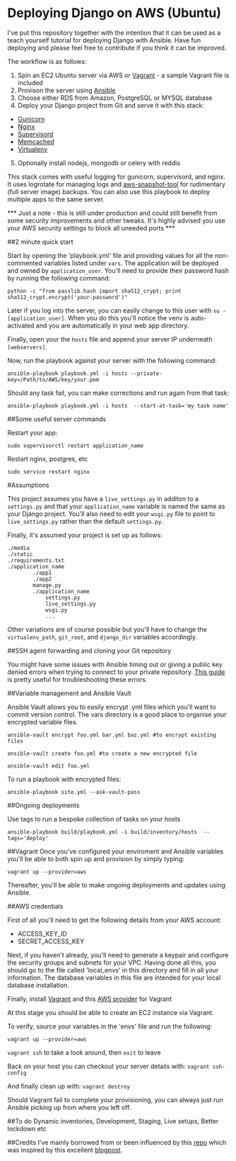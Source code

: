 Deploying Django on AWS (Ubuntu)
======

I've put this repository together with the intention that it can be used as a teach yourself tutorial for deploying Django with Ansible.  Have fun deploying and please feel free to contribute if you think it can be improved.

The workflow is as follows:

1. Spin an EC2 Ubuntu server via AWS or [Vagrant](http://www.vagrantup.com/) - a sample Vagrant file is included
2. Provison the server using [Ansible](http://www.ansible.com/home)
3. Choose either RDS from Amazon, PostgreSQL or MYSQL database
4. Deploy your Django project from Git and serve it with this stack:
  * [Gunicorn](http://gunicorn.org/)
  * [Nginx](http://nginx.org/)
  * [Supervisord](http://supervisord.org/)
  * [Memcached](http://memcached.org/)
  * [Virtualenv](http://virtualenv.readthedocs.org/en/latest/)
5. Optionally install nodejs, mongodb or celery with reddis

This stack comes with useful logging for gunicorn, supervisord, and nginx.  It uses logrotate for managing logs and [aws-snapshot-tool](https://github.com/evannuil/aws-snapshot-tool) for rudimentary (full server image) backups.  You can also use this playbook to deploy multiple apps to the same server.

*** Just a note - this is still under production and could still benefit from some security improvements and other tweaks.  It's highly advised you use your AWS security settings to block all uneeded ports ***


##2 minute quick start 

Start by opening the 'playbook.yml' file and providing values for all the non-commented variables listed under `vars`.  The application will be deployed and owned by `application_user`.  You'll need to provide their password hash by running the following command:

`python -c "from passlib.hash import sha512_crypt; print sha512_crypt.encrypt('your-password')"`

Later if you log into the server, you can easily change to this user with `su - [application_user]`.  When you do this you'll notice the venv is auto-activated and you are automatically in your web app directory.

Finally, open your the `hosts` file and append your server IP underneath `[webservers]`.

Now, run the playbook against your server with the following command:

`ansible-playbook playbook.yml -i hosts --private-key=/Path/to/AWS/key/your.pem`

Should any task fail, you can make corrections and run again from that task:

`ansible-playbook playbook.yml -i hosts  --start-at-task='my task name'`


##Some useful server commands

Restart your app:

`sudo supervisorctl restart application_name`

Restart nginx, postgres, etc

`sudo service restart nginx`


#Assumptions

This project assumes you have a `live_settings.py` in additon to a `settings.py` and that your `application_name` variable is named the same as your Django project.  You'll also need to edit your `wsgi.py` file to point to `live_settings.py` rather than the default `settings.py`.

Finally, it's assumed your project is set up as follows:

```
./media
./static
./requirements.txt
./application_name
		./app1
		./app2
		manage.py
		./application_name
			settings.py
			live_settings.py		
			wsgi.py
			...
```

Other variations are of course possible but you'll have to change the `virtualenv_path`, `git_root`, and `django_dir` variables accordingly.

##SSH agent forwarding and cloning your Git repository

You might have some issues with Ansible timing out or giving a public key denied errors when trying to connect to your private repository.  [This guide](https://help.github.com/articles/using-ssh-agent-forwarding) is pretty useful for troubleshooting these errors.


##Variable management and Ansible Vault

Ansible Vault allows you to easily encrypt .yml files which you'll want to commit version control.  The vars directory is a good place to organise your encrypted variable files.

`ansible-vault encrypt foo.yml bar.yml baz.yml #to encrypt existing files`

`ansible-vault create foo.yml #to create a new encrypted file`

`ansible-vault edit foo.yml`

To run a playbook with encrypted files:

`ansible-playbook site.yml --ask-vault-pass`


##Ongoing deployments

Use tags to run a bespoke collection of tasks on your hosts

`ansible-playbook build/playbook.yml -i build/inventory/hosts  --tags='deploy'`


##Vagrant
Once you've configured your enviroment and Ansible variables you'll be able to both spin up and provision by simply typing:

`vagrant up --provider=aws`

Thereafter, you'll be able to make ongoing deployments and updates using Ansible.

##AWS credentials

First of all you'll need to get the following details from your AWS account:

  * ACCESS_KEY_ID
  * SECRET_ACCESS_KEY

Next, if you haven't already, you'll need to generate a keypair and configure the security groups and subnets for your VPC.  Having done all this, you should go to the file called 'local_envs' in this directory and fill in all your information.  The database variables in this file are intended for your local database installation.

Finally, install [Vagrant](https://docs.vagrantup.com/v2/installation/) and this [AWS provider](https://github.com/mitchellh/vagrant-aws) for Vagrant

At this stage you should be able to create an EC2 instance via Vagrant.

To verify, source your variables in the 'envs' file and run the following:

`vagrant up --provider=aws`
    
`vagrant ssh` to take a look around, then `exit` to leave

Back on your host you can checkout your server details with:
    `vagrant ssh-config`

And finally clean up with:
    `vagrant destroy`

Should Vagrant fail to complete your provisioning, you can always just run Ansible picking up from where you left off.  


##To do
Dynamic inventories, Development, Staging, Live setups, Better lockdown etc 

##Credits
I've mainly borrowed from or been influenced by this [repo](https://github.com/jcalazan/ansible-django-stack) which was inspired by this excellent [blogpost](http://michal.karzynski.pl/blog/2013/06/09/django-nginx-gunicorn-virtualenv-supervisor/).